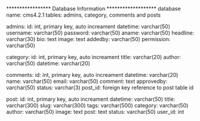 ***************** Database Information *******************
database name: cms4.2.1
tables: admins, category, comments and posts

admins:
  id: int, primary key, auto increament
  datetime: varchar(50)
  username: varchar(50)
  password: varchar(50)
  aname: varchar(50)
  headline: varchar(30)
  bio: text
  image: text
  addedby: varchar(50)
  permission: varchar(50)

category:
  id: int, primary key, auto increament
  title: varchar(20)
  author: varchar(50)
  datetime: varchar(20)

comments:
  id: int, primary key, auto increament
  datetime: varchar(20)
  name: varchar(50)
  email: varchar(50)
  comment: text
  approvedby: varchar(50)
  status: varchar(3)
  post_id: foreign key reference to post table id

post:
  id: int, primary key, auto increament
  datetime: varchar(50)
  title: varchar(300)
  slug: varchar(300)
  tags: varchar(500)
  category: varchar(50)
  author: varchar(50)
  image: text
  post: text
  status: varchar(50)
  user_id: int
